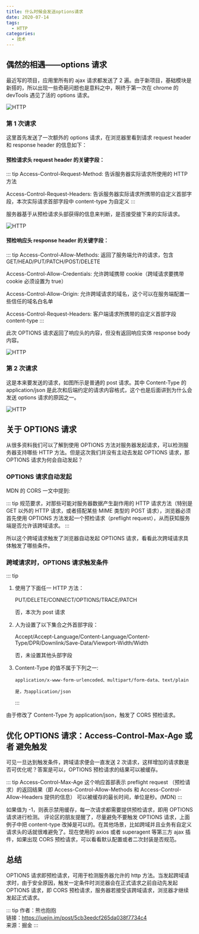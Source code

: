 ```yaml
---
title: 什么时候会发送options请求
date: 2020-07-14
tags:
  - HTTP
categories:
  - 技术
---
```


## 偶然的相遇——options 请求

最近写的项目，应用里所有的 ajax 请求都发送了 2 遍。由于新项目，基础模块是新搭的，所以出现一些奇葩问题也是意料之中，啊终于第一次在 chrome 的 devTools 遇见了活的 options 请求。

![HTTP](https://vkceyugu.cdn.bspapp.com/VKCEYUGU-0649cea2-eb34-44bc-b1a4-315b89ff0f52/9051b7d7-9b31-4a3a-b99f-db3570c2302c.png)

### 第 1 次请求

这里首先发送了一次额外的 options 请求，在浏览器里看到请求 request header 和 response header 的信息如下：

#### 预检请求头 request header 的关键字段：

::: tip
Access-Control-Request-Method: 告诉服务器实际请求所使用的 HTTP 方法

Access-Control-Request-Headers: 告诉服务器实际请求所携带的自定义首部字段，本次实际请求首部字段中 content-type 为自定义
:::

服务器基于从预检请求头部获得的信息来判断，是否接受接下来的实际请求。

![HTTP](https://vkceyugu.cdn.bspapp.com/VKCEYUGU-0649cea2-eb34-44bc-b1a4-315b89ff0f52/1a153ed1-f047-4450-aade-1abec8b2659a.png)

#### 预检响应头 response header 的关键字段：

::: tip
Access-Control-Allow-Methods: 返回了服务端允许的请求，包含 GET/HEAD/PUT/PATCH/POST/DELETE

Access-Control-Allow-Credentials: 允许跨域携带 cookie（跨域请求要携带 cookie 必须设置为 true）

Access-Control-Allow-Origin: 允许跨域请求的域名，这个可以在服务端配置一些信任的域名白名单

Access-Control-Request-Headers: 客户端请求所携带的自定义首部字段 content-type
:::

此次 OPTIONS 请求返回了响应头的内容，但没有返回响应实体 response body 内容。

![HTTP](https://vkceyugu.cdn.bspapp.com/VKCEYUGU-0649cea2-eb34-44bc-b1a4-315b89ff0f52/f128784d-5acc-4354-b092-2e75bba19b26.png)

### 第 2 次请求

这是本来要发送的请求，如图所示是普通的 post 请求。其中 Content-Type 的 application/json 是此次和后端约定的请求内容格式，这个也是后面讲到为什么会发送 options 请求的原因之一。

![HTTP](https://vkceyugu.cdn.bspapp.com/VKCEYUGU-0649cea2-eb34-44bc-b1a4-315b89ff0f52/8b779e1c-d134-4dc1-88e2-718d5ea91fac.png)

## 关于 OPTIONS 请求

从很多资料我们可以了解到使用 OPTIONS 方法对服务器发起请求，可以检测服务器支持哪些 HTTP 方法。但是这次我们并没有主动去发起 OPTIONS 请求，那 OPTIONS 请求为何会自动发起？

### OPTIONS 请求自动发起

MDN 的 CORS 一文中提到:

::: tip
规范要求，对那些可能对服务器数据产生副作用的 HTTP 请求方法（特别是 GET 以外的 HTTP 请求，或者搭配某些 MIME 类型的 POST 请求），浏览器必须首先使用 OPTIONS 方法发起一个预检请求（preflight request），从而获知服务端是否允许该跨域请求。
:::

所以这个跨域请求触发了浏览器自动发起 OPTIONS 请求，看看此次跨域请求具体触发了哪些条件。

### 跨域请求时，OPTIONS 请求触发条件

::: tip

1.  使用了下面任一 HTTP 方法：

    PUT/DELETE/CONNECT/OPTIONS/TRACE/PATCH

    否，本次为 post 请求

2.  人为设置了以下集合之外首部字段：

    Accept/Accept-Language/Content-Language/Content-Type/DPR/Downlink/Save-Data/Viewport-Width/Width

    否，未设置其他头部字段

3.  Content-Type 的值不属于下列之一:

        application/x-www-form-urlencoded、multipart/form-data、text/plain

        是，为application/json

    :::

由于修改了 Content-Type 为 application/json，触发了 CORS 预检请求。

## 优化 OPTIONS 请求：Access-Control-Max-Age 或者 避免触发

可见一旦达到触发条件，跨域请求便会一直发送 2 次请求，这样增加的请求数是否可优化呢？答案是可以，OPTIONS 预检请求的结果可以被缓存。

::: tip
Access-Control-Max-Age 这个响应首部表示 preflight request （预检请求）的返回结果（即 Access-Control-Allow-Methods 和 Access-Control-Allow-Headers 提供的信息） 可以被缓存的最长时间，单位是秒。(MDN)
:::

如果值为 -1，则表示禁用缓存，每一次请求都需要提供预检请求，即用 OPTIONS 请求进行检测。
评论区的朋友提醒了，尽量避免不要触发 OPTIONS 请求，上面例子中把 content-type 改掉是可以的。在其他场景，比如跨域并且业务有自定义请求头的话就很难避免了。现在使用的 axios 或者 superagent 等第三方 ajax 插件，如果出现 CORS 预检请求，可以看看默认配置或者二次封装是否规范。

## 总结

OPTIONS 请求即预检请求，可用于检测服务器允许的 http 方法。当发起跨域请求时，由于安全原因，触发一定条件时浏览器会在正式请求之前自动先发起 OPTIONS 请求，即 CORS 预检请求，服务器若接受该跨域请求，浏览器才继续发起正式请求。

::: tip
作者：熊也抱抱 <br>
链接：https://juejin.im/post/5cb3eedcf265da038f7734c4 <br>
来源：掘金
:::
